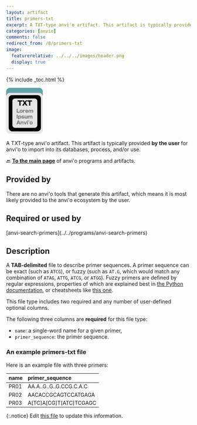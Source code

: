 ```yaml
---
layout: artifact
title: primers-txt
excerpt: A TXT-type anvi'o artifact. This artifact is typically provided by the user for anvi'o to import into its databases, process, and/or use.
categories: [anvio]
comments: false
redirect_from: /8/primers-txt
image:
  featurerelative: ../../../images/header.png
  display: true
---
```



{% include _toc.html %}


<img src="../../images/icons/TXT.png" alt="TXT" style="width:100px; border:none" />

A TXT-type anvi'o artifact. This artifact is typically provided **by the user** for anvi'o to import into its databases, process, and/or use.

🔙 **[To the main page](../../)** of anvi'o programs and artifacts.

## Provided by


There are no anvi'o tools that generate this artifact, which means it is most likely provided to the anvi'o ecosystem by the user.


## Required or used by


<p style="text-align: left" markdown="1"><span class="artifact-r">[anvi-search-primers](../../programs/anvi-search-primers)</span></p>


## Description

A **TAB-delimited** file to describe primer sequences. A primer sequence can be exact (such as `ATCG`), or fuzzy (such as `AT.G`, which would match any combination of `ATAG`, `ATTG`, `ATCG`, or `ATGG`). Fuzzy primers are defined by regular expressions, properties of which are explained best in [the Python documentation](https://docs.python.org/3/library/re.html), or cheatsheets like [this one](https://www.debuggex.com/cheatsheet/regex/python).

This file type includes two required and any number of user-defined optional columns.

The following three columns are **required** for this file type:

* `name`: a single-word name for a given primer,
* `primer_sequence`: the primer sequence.

### An example primers-txt file

Here is an example file with three primers:

|name|primer_sequence|
|:--|:--|
|PR01|AA.A..G..G..G.CCG.C.A.C|
|PR02|AACACCGCAGTCCATGAGA|
|PR03|A[TC]A[CG]T[ATC]TCGAGC|


{:.notice}
Edit [this file](https://github.com/merenlab/anvio/tree/master/anvio/docs/artifacts/primers-txt.md) to update this information.

